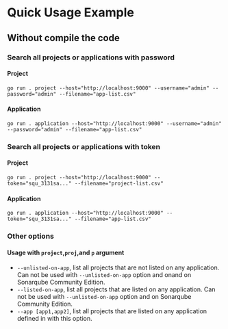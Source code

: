 # Quick Usage Example

## Without compile the code

### Search all projects or applications with password

#### Project

```shell
go run . project --host="http://localhost:9000" --username="admin" --password="admin" --filename="app-list.csv"
```

#### Application

```shell
go run . application --host="http://localhost:9000" --username="admin" --password="admin" --filename="app-list.csv"
```

### Search all projects or applications with token

#### Project

```shell
go run . project --host="http://localhost:9000" --token="squ_3131sa..." --filename="project-list.csv"
```

#### Application

```shell
go run . application --host="http://localhost:9000" --token="squ_3131sa..." --filename="app-list.csv"
```

### Other options

#### Usage with `project`,`proj`,and `p`  argument
- `--unlisted-on-app`, list all projects that are not listed on any application. Can not be used with `--unlisted-on-app` option and onand on Sonarqube Community Edition.
- `--listed-on-app`, list all projects that are listed on any application. Can not be used with `--unlisted-on-app` option and on Sonarqube Community Edition.
- `--app [app1,app2]`, list all projects that are listed on any application defined in with this option. 
